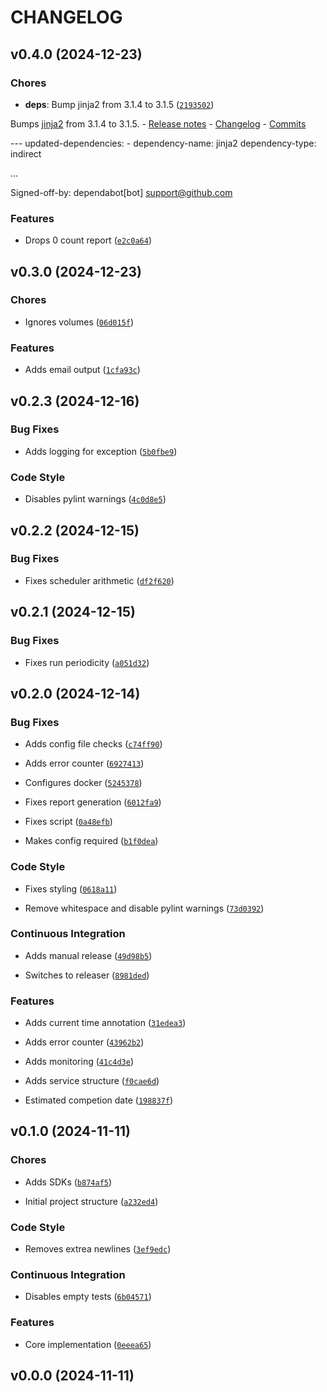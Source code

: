 # CHANGELOG


## v0.4.0 (2024-12-23)

### Chores

- **deps**: Bump jinja2 from 3.1.4 to 3.1.5
  ([`2193502`](https://github.com/UCSD-E4E/label-studio-slack-reporter/commit/2193502fa7b6dc59e436634ba54254d0e7ba5543))

Bumps [jinja2](https://github.com/pallets/jinja) from 3.1.4 to 3.1.5. - [Release
  notes](https://github.com/pallets/jinja/releases) -
  [Changelog](https://github.com/pallets/jinja/blob/main/CHANGES.rst) -
  [Commits](https://github.com/pallets/jinja/compare/3.1.4...3.1.5)

--- updated-dependencies: - dependency-name: jinja2 dependency-type: indirect

...

Signed-off-by: dependabot[bot] <support@github.com>

### Features

- Drops 0 count report
  ([`e2c0a64`](https://github.com/UCSD-E4E/label-studio-slack-reporter/commit/e2c0a64961b84a94feb57fba30b96eaeeeb1cd6e))


## v0.3.0 (2024-12-23)

### Chores

- Ignores volumes
  ([`06d015f`](https://github.com/UCSD-E4E/label-studio-slack-reporter/commit/06d015f6f95372b1ec502f3cf576942f0d07df5a))

### Features

- Adds email output
  ([`1cfa93c`](https://github.com/UCSD-E4E/label-studio-slack-reporter/commit/1cfa93c706dcc56062cef805b48be58b4633ce52))


## v0.2.3 (2024-12-16)

### Bug Fixes

- Adds logging for exception
  ([`5b0fbe9`](https://github.com/UCSD-E4E/label-studio-slack-reporter/commit/5b0fbe9a465ddf9f9973d4dca46d4dc84250b257))

### Code Style

- Disables pylint warnings
  ([`4c0d8e5`](https://github.com/UCSD-E4E/label-studio-slack-reporter/commit/4c0d8e544614feff172269fd18dc3a99fe7790e5))


## v0.2.2 (2024-12-15)

### Bug Fixes

- Fixes scheduler arithmetic
  ([`df2f620`](https://github.com/UCSD-E4E/label-studio-slack-reporter/commit/df2f62085c2b2480097ec2eaf61ccfffdadf03e0))


## v0.2.1 (2024-12-15)

### Bug Fixes

- Fixes run periodicity
  ([`a051d32`](https://github.com/UCSD-E4E/label-studio-slack-reporter/commit/a051d32c1010816bc7449cbad804c18a0887fd94))


## v0.2.0 (2024-12-14)

### Bug Fixes

- Adds config file checks
  ([`c74ff90`](https://github.com/UCSD-E4E/label-studio-slack-reporter/commit/c74ff9058ca10046442f86092b7b9e0b8c40ec0e))

- Adds error counter
  ([`6927413`](https://github.com/UCSD-E4E/label-studio-slack-reporter/commit/6927413fda9a563ff8adc103c4a8cbc1a544e0be))

- Configures docker
  ([`5245378`](https://github.com/UCSD-E4E/label-studio-slack-reporter/commit/52453785ea96216eb1ef6f24a6e0d507df5b757b))

- Fixes report generation
  ([`6012fa9`](https://github.com/UCSD-E4E/label-studio-slack-reporter/commit/6012fa9033a516b8438a24e20534c6529bcbf508))

- Fixes script
  ([`0a48efb`](https://github.com/UCSD-E4E/label-studio-slack-reporter/commit/0a48efb433e5f79fa7d49d42586f82f49f574241))

- Makes config required
  ([`b1f0dea`](https://github.com/UCSD-E4E/label-studio-slack-reporter/commit/b1f0dea3580e188e8db868d350697b6ba008bd28))

### Code Style

- Fixes styling
  ([`0618a11`](https://github.com/UCSD-E4E/label-studio-slack-reporter/commit/0618a119b6369e5ada92ea88d374e2d9ce1a8b62))

- Remove whitespace and disable pylint warnings
  ([`73d0392`](https://github.com/UCSD-E4E/label-studio-slack-reporter/commit/73d0392665d8add56a3a5d34f058bd81075dbbca))

### Continuous Integration

- Adds manual release
  ([`49d98b5`](https://github.com/UCSD-E4E/label-studio-slack-reporter/commit/49d98b5c0bea3961081a6cf5c549c8e9af50c5fc))

- Switches to releaser
  ([`8981ded`](https://github.com/UCSD-E4E/label-studio-slack-reporter/commit/8981ded6ce4db801cce56fd52c0e4121867ab864))

### Features

- Adds current time annotation
  ([`31edea3`](https://github.com/UCSD-E4E/label-studio-slack-reporter/commit/31edea309bb09bac4bd36356edb9aa8ff7854604))

- Adds error counter
  ([`43962b2`](https://github.com/UCSD-E4E/label-studio-slack-reporter/commit/43962b263e9dfda5843dfb13b0f8a1500fda176b))

- Adds monitoring
  ([`41c4d3e`](https://github.com/UCSD-E4E/label-studio-slack-reporter/commit/41c4d3ea63e19a1b3b2d20f84d8d6f2eca3fc024))

- Adds service structure
  ([`f0cae6d`](https://github.com/UCSD-E4E/label-studio-slack-reporter/commit/f0cae6d419556c44f6ca353bdfee6ee13a7c4c1b))

- Estimated competion date
  ([`198837f`](https://github.com/UCSD-E4E/label-studio-slack-reporter/commit/198837fddf703d7acdc3b832b878bc658561c311))


## v0.1.0 (2024-11-11)

### Chores

- Adds SDKs
  ([`b874af5`](https://github.com/UCSD-E4E/label-studio-slack-reporter/commit/b874af5a483a909505f9bc9d652a2fa4b67f61cb))

- Initial project structure
  ([`a232ed4`](https://github.com/UCSD-E4E/label-studio-slack-reporter/commit/a232ed497c97a919a5a2ffa1ec8388093d45c02b))

### Code Style

- Removes extrea newlines
  ([`3ef9edc`](https://github.com/UCSD-E4E/label-studio-slack-reporter/commit/3ef9edc5ece2eb0d49cb5d6d4dda178ba080aae9))

### Continuous Integration

- Disables empty tests
  ([`6b04571`](https://github.com/UCSD-E4E/label-studio-slack-reporter/commit/6b04571c980cbb75b1fabe6fd6641f61a78b200b))

### Features

- Core implementation
  ([`0eeea65`](https://github.com/UCSD-E4E/label-studio-slack-reporter/commit/0eeea654d73aaaf459b1baeaab0c2dd5a7acaf60))


## v0.0.0 (2024-11-11)
